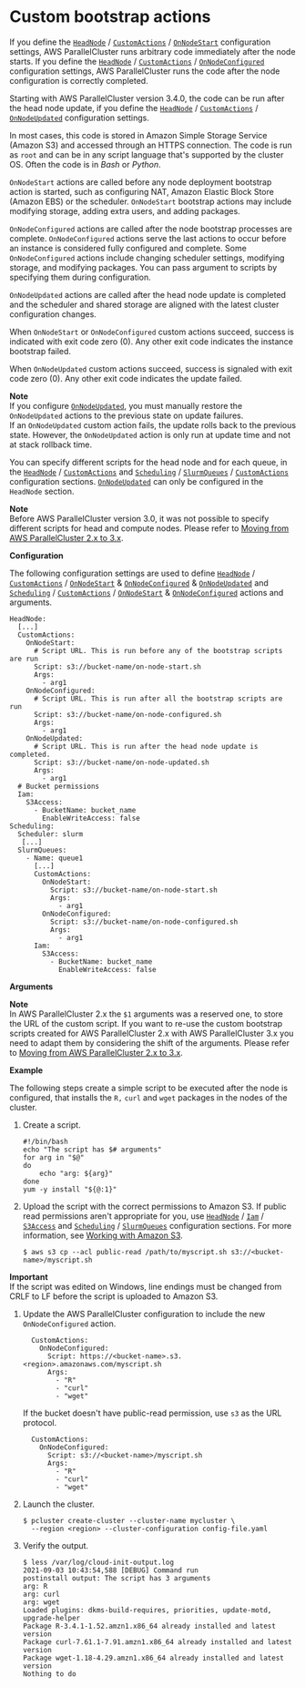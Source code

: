 # Custom bootstrap actions<a name="custom-bootstrap-actions-v3"></a>

If you define the [`HeadNode`](HeadNode-v3.md) / [`CustomActions`](HeadNode-v3.md#HeadNode-v3-CustomActions) / [`OnNodeStart`](HeadNode-v3.md#yaml-HeadNode-CustomActions-OnNodeStart) configuration settings, AWS ParallelCluster runs arbitrary code immediately after the node starts\. If you define the [`HeadNode`](HeadNode-v3.md) / [`CustomActions`](HeadNode-v3.md#HeadNode-v3-CustomActions) / [`OnNodeConfigured`](HeadNode-v3.md#yaml-HeadNode-CustomActions-OnNodeConfigured) configuration settings, AWS ParallelCluster runs the code after the node configuration is correctly completed\.

Starting with AWS ParallelCluster version 3\.4\.0, the code can be run after the head node update, if you define the [`HeadNode`](HeadNode-v3.md) / [`CustomActions`](HeadNode-v3.md#HeadNode-v3-CustomActions) / [`OnNodeUpdated`](HeadNode-v3.md#yaml-HeadNode-CustomActions-OnNodeUpdated) configuration settings\.

In most cases, this code is stored in Amazon Simple Storage Service \(Amazon S3\) and accessed through an HTTPS connection\. The code is run as `root` and can be in any script language that's supported by the cluster OS\. Often the code is in *Bash* or *Python*\.

`OnNodeStart` actions are called before any node deployment bootstrap action is started, such as configuring NAT, Amazon Elastic Block Store \(Amazon EBS\) or the scheduler\. `OnNodeStart` bootstrap actions may include modifying storage, adding extra users, and adding packages\.

`OnNodeConfigured` actions are called after the node bootstrap processes are complete\. `OnNodeConfigured` actions serve the last actions to occur before an instance is considered fully configured and complete\. Some `OnNodeConfigured` actions include changing scheduler settings, modifying storage, and modifying packages\. You can pass argument to scripts by specifying them during configuration\.

`OnNodeUpdated` actions are called after the head node update is completed and the scheduler and shared storage are aligned with the latest cluster configuration changes\.

When `OnNodeStart` or `OnNodeConfigured` custom actions succeed, success is indicated with exit code zero \(0\)\. Any other exit code indicates the instance bootstrap failed\.

When `OnNodeUpdated` custom actions succeed, success is signaled with exit code zero \(0\)\. Any other exit code indicates the update failed\.

**Note**  
If you configure [`OnNodeUpdated`](HeadNode-v3.md#yaml-HeadNode-CustomActions-OnNodeUpdated), you must manually restore the `OnNodeUpdated` actions to the previous state on update failures\.  
If an `OnNodeUpdated` custom action fails, the update rolls back to the previous state\. However, the `OnNodeUpdated` action is only run at update time and not at stack rollback time\.

You can specify different scripts for the head node and for each queue, in the [`HeadNode`](HeadNode-v3.md) / [`CustomActions`](HeadNode-v3.md#HeadNode-v3-CustomActions) and [`Scheduling`](Scheduling-v3.md) / [`SlurmQueues`](Scheduling-v3.md#Scheduling-v3-SlurmQueues) / [`CustomActions`](Scheduling-v3.md#Scheduling-v3-SlurmQueues-CustomActions) configuration sections\. [`OnNodeUpdated`](HeadNode-v3.md#yaml-HeadNode-CustomActions-OnNodeUpdated) can only be configured in the `HeadNode` section\.

**Note**  
Before AWS ParallelCluster version 3\.0, it was not possible to specify different scripts for head and compute nodes\. Please refer to [Moving from AWS ParallelCluster 2\.x to 3\.x](moving-from-v2-to-v3.md)\.

**Configuration**

The following configuration settings are used to define [`HeadNode`](HeadNode-v3.md) / [`CustomActions`](HeadNode-v3.md#HeadNode-v3-CustomActions) / [`OnNodeStart`](HeadNode-v3.md#yaml-HeadNode-CustomActions-OnNodeStart) & [`OnNodeConfigured`](HeadNode-v3.md#yaml-HeadNode-CustomActions-OnNodeConfigured) & [`OnNodeUpdated`](HeadNode-v3.md#yaml-HeadNode-CustomActions-OnNodeUpdated) and [`Scheduling`](Scheduling-v3.md) / [`CustomActions`](Scheduling-v3.md#Scheduling-v3-SlurmQueues-CustomActions) / [`OnNodeStart`](Scheduling-v3.md#yaml-Scheduling-SlurmQueues-CustomActions-OnNodeStart) & [`OnNodeConfigured`](Scheduling-v3.md#yaml-Scheduling-SlurmQueues-CustomActions-OnNodeConfigured) actions and arguments\.

```
HeadNode:
  [...]
  CustomActions:
    OnNodeStart:
      # Script URL. This is run before any of the bootstrap scripts are run
      Script: s3://bucket-name/on-node-start.sh
      Args:
        - arg1
    OnNodeConfigured:
      # Script URL. This is run after all the bootstrap scripts are run
      Script: s3://bucket-name/on-node-configured.sh
      Args:
        - arg1
    OnNodeUpdated:
      # Script URL. This is run after the head node update is completed.
      Script: s3://bucket-name/on-node-updated.sh
      Args:
        - arg1
  # Bucket permissions
  Iam:
    S3Access:
      - BucketName: bucket_name
        EnableWriteAccess: false
Scheduling:
  Scheduler: slurm
   [...]
  SlurmQueues:
    - Name: queue1
      [...]
      CustomActions:
        OnNodeStart:
          Script: s3://bucket-name/on-node-start.sh
          Args:
            - arg1
        OnNodeConfigured:
          Script: s3://bucket-name/on-node-configured.sh
          Args:
            - arg1
      Iam:
        S3Access:
          - BucketName: bucket_name
            EnableWriteAccess: false
```

**Arguments**

**Note**  
In AWS ParallelCluster 2\.x the `$1` arguments was a reserved one, to store the URL of the custom script\. If you want to re\-use the custom bootstrap scripts created for AWS ParallelCluster 2\.x with AWS ParallelCluster 3\.x you need to adapt them by considering the shift of the arguments\. Please refer to [Moving from AWS ParallelCluster 2\.x to 3\.x](moving-from-v2-to-v3.md)\.

**Example**

The following steps create a simple script to be executed after the node is configured, that installs the `R,` `curl` and `wget` packages in the nodes of the cluster\.

1. Create a script\.

   ```
   #!/bin/bash
   echo "The script has $# arguments"
   for arg in "$@"
   do
       echo "arg: ${arg}"
   done
   yum -y install "${@:1}"
   ```

1. Upload the script with the correct permissions to Amazon S3\. If public read permissions aren't appropriate for you, use [`HeadNode`](HeadNode-v3.md) / [`Iam`](HeadNode-v3.md#HeadNode-v3-Iam) / [`S3Access`](HeadNode-v3.md#yaml-HeadNode-Iam-S3Access) and [`Scheduling`](Scheduling-v3.md) / [`SlurmQueues`](Scheduling-v3.md#Scheduling-v3-SlurmQueues) configuration sections\. For more information, see [Working with Amazon S3](s3_resources-v3.md)\.

   ```
   $ aws s3 cp --acl public-read /path/to/myscript.sh s3://<bucket-name>/myscript.sh
   ```
**Important**  
If the script was edited on Windows, line endings must be changed from CRLF to LF before the script is uploaded to Amazon S3\.

1. Update the AWS ParallelCluster configuration to include the new `OnNodeConfigured` action\.

   ```
     CustomActions:
       OnNodeConfigured:
         Script: https://<bucket-name>.s3.<region>.amazonaws.com/myscript.sh
         Args:
           - "R"
           - "curl"
           - "wget"
   ```

   If the bucket doesn't have public\-read permission, use `s3` as the URL protocol\.

   ```
     CustomActions:
       OnNodeConfigured:
         Script: s3://<bucket-name>/myscript.sh
         Args:
           - "R"
           - "curl"
           - "wget"
   ```

1. Launch the cluster\.

   ```
   $ pcluster create-cluster --cluster-name mycluster \
     --region <region> --cluster-configuration config-file.yaml
   ```

1. Verify the output\.

   ```
   $ less /var/log/cloud-init-output.log
   2021-09-03 10:43:54,588 [DEBUG] Command run
   postinstall output: The script has 3 arguments
   arg: R
   arg: curl
   arg: wget
   Loaded plugins: dkms-build-requires, priorities, update-motd, upgrade-helper
   Package R-3.4.1-1.52.amzn1.x86_64 already installed and latest version
   Package curl-7.61.1-7.91.amzn1.x86_64 already installed and latest version
   Package wget-1.18-4.29.amzn1.x86_64 already installed and latest version
   Nothing to do
   ```